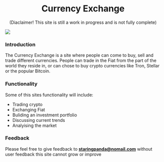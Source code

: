<h1 align="center">Currency Exchange</h1>
<p align="center">(Diaclaimer! This site is still a work in progress and is not fully complete)</p> 
<img src="https://github.com/StaringPanda/currencies/edit/currenciesV2/READMEimages/Currency_exchange.PNG">


### Introduction
The Currency Exchange is a site where people can come to buy, sell and trade different currencies. People can trade in the Fiat 
from the part of the world they reside in, or can chose to buy crypto currencies like Tron, Stellar or the popular Bitcoin.


### Functionality

Some of this sites functionality will include:
* Trading crypto
* Exchanging Fiat
* Buliding an investment portfolio
* Discussing current trends
* Analyising the market

### Feedback
Please feel free to give feedback to **staringpanda@nomail.com** without user feedback this site cannot grow or improve 
